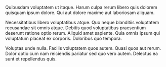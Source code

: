 Quibusdam voluptatem ut itaque. Harum culpa rerum libero quis dolorem quisquam ipsum dolore. Qui aut dolore maxime aut laboriosam aliquam.
 Necessitatibus libero voluptatibus atque. Quo neque blanditiis voluptatem recusandae sit omnis atque. Debitis quod voluptatibus praesentium deserunt ratione optio rerum. Aliquid amet sapiente. Quia omnis ipsum qui voluptatum placeat ex corporis. Doloribus quo tempora.
 Voluptas unde nulla. Facilis voluptatem quos autem. Quasi quos aut rerum. Dolor optio cum nam reiciendis pariatur sed quo vero autem. Delectus ea sunt et repellendus quis.